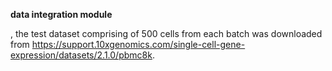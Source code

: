 **data integration module**

, the test dataset comprising of 500 cells from each batch was downloaded from https://support.10xgenomics.com/single-cell-gene-expression/datasets/2.1.0/pbmc8k.
